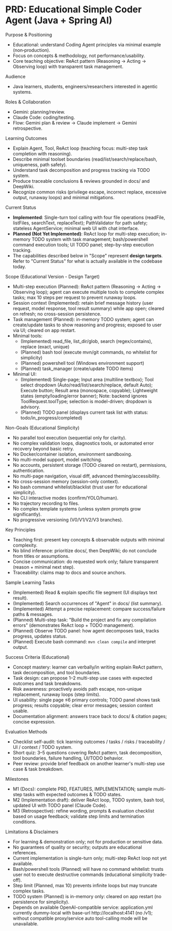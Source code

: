 # PRD: Educational Simple Coder Agent (Java + Spring AI)

Purpose & Positioning
- Educational: understand Coding Agent principles via minimal example (non‑production).
- Focus on concepts & methodology, not performance/usability.
- Core teaching objective: ReAct pattern (Reasoning → Acting → Observing loop) with transparent task management.

Audience
- Java learners, students, engineers/researchers interested in agentic systems.

Roles & Collaboration
- Gemini: planning/review.
- Claude Code: coding/testing.
- Flow: Gemini plan & review → Claude implement → Gemini retrospective.

Learning Outcomes
- Explain Agent, Tool, ReAct loop (teaching focus: multi-step task completion with reasoning).
- Describe minimal toolset boundaries (read/list/search/replace/bash, uniqueness, path safety).
- Understand task decomposition and progress tracking via TODO system.
- Produce traceable conclusions & reviews grounded in docs/ and DeepWiki.
- Recognize common risks (privilege escape, incorrect replace, excessive output, runaway loops) and minimal mitigations.

Current Status
- **Implemented**: Single-turn tool calling with four file operations (readFile, listFiles, searchText, replaceText); PathValidator for path safety; stateless AgentService; minimal web UI with chat interface.
- **Planned (Not Yet Implemented)**: ReAct loop for multi-step execution; in-memory TODO system with task management; bash/powershell command execution tools; UI TODO panel; step-by-step execution tracking.
- The capabilities described below in "Scope" represent **design targets**. Refer to "Current Status" for what is actually available in the codebase today.

Scope (Educational Version - Design Target)
- Multi-step execution (Planned): ReAct pattern (Reasoning → Acting → Observing loop); agent can execute multiple tools to complete complex tasks; max 10 steps per request to prevent runaway loops.
- Session context (Implemented): retain brief message history (user request, model response, tool result summary) while app open; cleared on refresh; no cross-session persistence.
- Task management (Planned): in-memory TODO system; agent can create/update tasks to show reasoning and progress; exposed to user via UI; cleared on app restart.
- Minimal tools:
  - (Implemented) read_file, list_dir/glob, search (regex/contains), replace (exact, unique)
  - (Planned) bash tool (execute mvn/git commands, no whitelist for simplicity)
  - (Planned) powershell tool (Windows environment support)
  - (Planned) task_manager (create/update TODO items)
- Minimal UI:
  - (Implemented) Single-page; Input area (multiline textbox); Tool select dropdown (Auto/read/list/search/replace, default Auto); Execute button; Result area (monospace, copyable); Lightweight states (empty/loading/error banner); Note: backend ignores ToolRequest.toolType; selection is model-driven; dropdown is advisory.
  - (Planned) TODO panel (displays current task list with status: todo/in_progress/completed)

Non-Goals (Educational Simplicity)
- No parallel tool execution (sequential only for clarity).
- No complex validation loops, diagnostics tools, or automated error recovery beyond basic retry.
- No Docker/container isolation, environment sandboxing.
- No multi-model support, model switching.
- No accounts, persistent storage (TODO cleared on restart), permissions, authentication.
- No multi-page navigation, visual diff, advanced theming/accessibility.
- No cross-session memory (session-only context).
- No bash command whitelist/blacklist (trust user for educational simplicity).
- No CLI interactive modes (confirm/YOLO/human).
- No trajectory recording to files.
- No complex template systems (unless system prompts grow significantly).
- No progressive versioning (V0/V1/V2/V3 branches).

Key Principles
- Teaching first: present key concepts & observable outputs with minimal complexity.
- No blind inference: prioritize docs/, then DeepWiki; do not conclude from titles or assumptions.
- Concise communication: do requested work only; failure transparent (reason + minimal next step).
- Traceability: claims map to docs and source anchors.

Sample Learning Tasks
- (Implemented) Read & explain specific file segment (UI displays text result).
- (Implemented) Search occurrences of "Agent" in docs/ (list summary).
- (Implemented) Attempt a precise replacement: compare success/failure paths & messages.
- (Planned) Multi-step task: "Build the project and fix any compilation errors" (demonstrates ReAct loop + TODO management).
- (Planned) Observe TODO panel: how agent decomposes task, tracks progress, updates status.
- (Planned) Execute bash command: `mvn clean compile` and interpret output.

Success Criteria (Educational)
- Concept mastery: learner can verbally/in writing explain ReAct pattern, task decomposition, and tool boundaries.
- Task design: can propose 1–2 multi-step use cases with expected outcomes and task breakdowns.
- Risk awareness: proactively avoids path escape, non-unique replacement, runaway loops (step limits).
- UI usability: single page ≤6 primary controls; TODO panel shows task progress; results copyable; clear error messages; session context usable.
- Documentation alignment: answers trace back to docs/ & citation pages; concise expression.

Evaluation Methods
- Checklist self-audit: tick learning outcomes / tasks / risks / traceability / UI / context / TODO system.
- Short quiz: 3–5 questions covering ReAct pattern, task decomposition, tool boundaries, failure handling, UI/TODO behavior.
- Peer review: provide brief feedback on another learner's multi-step use case & task breakdown.

Milestones
- M1 (Docs): complete PRD, FEATURES, IMPLEMENTATION; sample multi-step tasks with expected outcomes & TODO states.
- M2 (Implementation draft): deliver ReAct loop, TODO system, bash tool, updated UI with TODO panel (Claude Code).
- M3 (Retrospective): refine wording, prompts & evaluation checklist based on usage feedback; validate step limits and termination conditions.

Limitations & Disclaimers
- For learning & demonstration only; not for production or sensitive data.
- No guarantees of quality or security; outputs are educational references.
- Current implementation is single-turn only; multi-step ReAct loop not yet available.
- Bash/powershell tools (Planned) will have no command whitelist: trusts user not to execute destructive commands (educational simplicity trade-off).
- Step limit (Planned, max 10) prevents infinite loops but may truncate complex tasks.
- TODO system (Planned) is in-memory only: cleared on app restart (no persistence for simplicity).
- Depends on available OpenAI-compatible service: application.yml currently dummy-local with base-url http://localhost:4141 (no /v1); without compatible proxy/service auto tool-calling mode will be unavailable.
